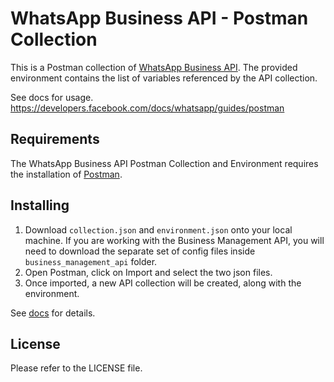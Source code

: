 # WhatsApp Business API - Postman Collection

This is a Postman collection of [WhatsApp Business API](https://developers.facebook.com/docs/whatsapp).  The provided environment contains the list of variables referenced by the API collection.

See docs for usage.
https://developers.facebook.com/docs/whatsapp/guides/postman

## Requirements

The WhatsApp Business API Postman Collection and Environment requires the installation of [Postman](https://www.getpostman.com/).

## Installing

1) Download `collection.json` and `environment.json` onto your local machine.  If you are working with the Business Management API, you will need to download the separate set of config files inside `business_management_api` folder.
2) Open Postman, click on Import and select the two json files.
3) Once imported, a new API collection will be created, along with the environment.

See [docs](https://developers.facebook.com/docs/whatsapp/guides/postman) for details.

## License

Please refer to the LICENSE file.